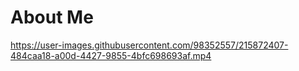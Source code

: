 # About Me


https://user-images.githubusercontent.com/98352557/215872407-484caa18-a00d-4427-9855-4bfc698693af.mp4

